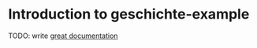 # Introduction to geschichte-example

TODO: write [great documentation](http://jacobian.org/writing/what-to-write/)
